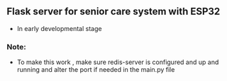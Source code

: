 ## Flask server for senior care system with ESP32

- In early developmental stage


### Note:
- To make this work , make sure redis-server is configured and up and running and alter the port if needed in the main.py file
